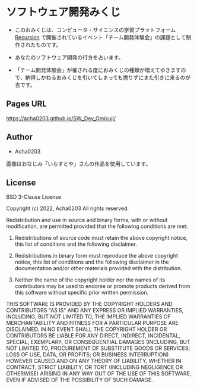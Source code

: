 # ソフトウェア開発みくじ

- このおみくじは、コンピュータ・サイエンスの学習プラットフォーム [Recursion](https://recursionist.io) で開催されているイベント「チーム開発体験会」の課題として制作されたものです。

- あなたのソフトウェア開発の行方を占います。
- 「チーム開発体験会」が催される度におみくじの種類が増えてゆきますので、納得しかねるおみくじを引いてしまっても懲りずにまた引きに来るのが吉です。

## Pages URL

https://acha0203.github.io/SW_Dev_Omikuji/


## Author

* Acha0203

画像はおなじみ「いらすとや」さんの作品を使用しています。

## License

BSD 3-Clause License

Copyright (c) 2022, Acha0203
All rights reserved.

Redistribution and use in source and binary forms, with or without modification, are permitted provided that the following conditions are met:

1. Redistributions of source code must retain the above copyright notice, this list of conditions and the following disclaimer.

2. Redistributions in binary form must reproduce the above copyright notice, this list of conditions and the following disclaimer in the documentation and/or other materials provided with the distribution.

3. Neither the name of the copyright holder nor the names of its contributors may be used to endorse or promote products derived from this software without specific prior written permission.

THIS SOFTWARE IS PROVIDED BY THE COPYRIGHT HOLDERS AND CONTRIBUTORS "AS IS" AND ANY EXPRESS OR IMPLIED WARRANTIES, INCLUDING, BUT NOT LIMITED TO, THE IMPLIED WARRANTIES OF MERCHANTABILITY AND FITNESS FOR A PARTICULAR PURPOSE ARE DISCLAIMED. IN NO EVENT SHALL THE COPYRIGHT HOLDER OR CONTRIBUTORS BE LIABLE FOR ANY DIRECT, INDIRECT, INCIDENTAL, SPECIAL, EXEMPLARY, OR CONSEQUENTIAL DAMAGES (INCLUDING, BUT NOT LIMITED TO, PROCUREMENT OF SUBSTITUTE GOODS OR SERVICES; LOSS OF USE, DATA, OR PROFITS; OR BUSINESS INTERRUPTION) HOWEVER CAUSED AND ON ANY THEORY OF LIABILITY, WHETHER IN CONTRACT, STRICT LIABILITY, OR TORT (INCLUDING NEGLIGENCE OR OTHERWISE) ARISING IN ANY WAY OUT OF THE USE OF THIS SOFTWARE, EVEN IF ADVISED OF THE POSSIBILITY OF SUCH DAMAGE.

